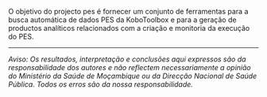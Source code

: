 
<!-- badges: start -->
<!-- badges: end -->

O objetivo do projecto pes é fornecer um conjunto de ferramentas para a busca automática de dados PES da KoboToolbox e para a geração de productos analíticos relacionados com a criação e monitoria da execução do PES.

---

*Aviso: Os resultados, interpretação e conclusões aqui expressos são da responsabilidade dos autores e não reflectem necessariamente a opinião do Ministério da Saúde de Moçambique ou da Direcção Nacional de Saúde Pública. Todos os erros são da nossa responsabilidade.*
